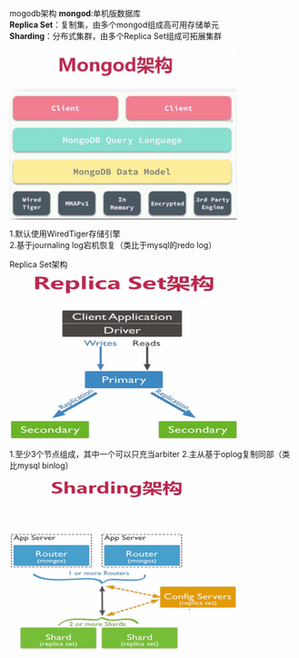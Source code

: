 mogodb架构
**mongod**:单机版数据库  
**Replica Set**：复制集，由多个mongod组成高可用存储单元  
**Sharding**：分布式集群，由多个Replica Set组成可拓展集群  

<img src="https://github.com/gxsaccount/database/blob/master/mogodb/pic/mongodb%E6%9E%B6%E6%9E%84.png" width = "400" height = "300" div align=center />

1.默认使用WiredTiger存储引擎  
2.基于journaling log宕机恢复（类比于mysql的redo log）

Replica Set架构
<img src="https://github.com/gxsaccount/database/blob/master/mogodb/pic/ReplicaSet%E6%9E%B6%E6%9E%84.png" width = "400"  height = "300" div align=center >

1.至少3个节点组成，其中一个可以只充当arbiter
2.主从基于oplog复制同部（类比mysql binlog）

<img src="https://github.com/gxsaccount/database/blob/master/mogodb/pic/sharding%E6%9E%B6%E6%9E%84.png" width = "400"  height = "300" div align=center >
